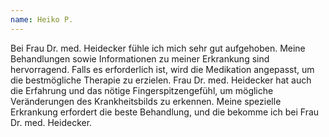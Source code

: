 ```yaml
---
name: Heiko P.
---
```


Bei Frau Dr. med. Heidecker fühle ich mich sehr gut aufgehoben. Meine Behandlungen sowie Informationen zu meiner Erkrankung sind hervorragend.
Falls es erforderlich ist, wird die Medikation angepasst, um die bestmögliche Therapie zu erzielen.
Frau Dr. med. Heidecker hat auch die Erfahrung und das nötige Fingerspitzengefühl, um mögliche Veränderungen des Krankheitsbilds zu erkennen.
Meine spezielle Erkrankung erfordert die beste Behandlung, und die bekomme ich bei Frau Dr. med. Heidecker.